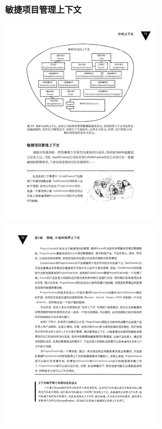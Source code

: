# 敏捷项目管理上下文 

<div align = "center"><img src = "images/000321.jpg"/></div>   

<p class="calibre1"><a id="calibre_link-297"></a><img src="images/000350.jpg" alt="Image 109" class="calibre2" /></p>